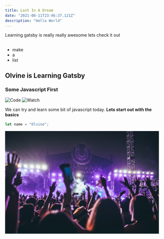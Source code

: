 ```yaml
---
title: Lost In A Dream
date: "2021-08-11T23:46:37.121Z"
description: "Hello World"
---
```


Learning gatsby is really really awesome lets check it out <br></br>

- make
- a 
- list
 
 ## Olvine is Learning Gatsby
 ### Some Javascript First

![Code](./code.jpg)
![Watch](./friends.jpg)


We can try and learn some bit of javascript today.
**Lets start out with the basics**
 ```javascript
 let name = "Olvine";
 ```
 ![Laptop](./party.jpg)